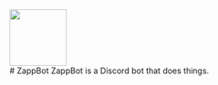 <div style="style="text-align: center">
<img src="https://img.shields.io/badge/bot-add-5865f2?logo=discord&style=flat" height="100px"></img>
</div>
# ZappBot
ZappBot is a Discord bot that does things.
